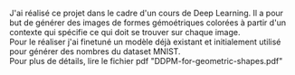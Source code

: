 J'ai réalisé ce projet dans le cadre d'un cours de Deep Learning. Il a pour but de générer des images de formes gémoétriques colorées à partir d'un contexte qui spécifie ce qui doit se trouver sur chaque image. \
Pour le réaliser j'ai finetuné un modèle déjà existant et initialement utilisé pour générer des nombres du dataset MNIST. \
Pour plus de détails, lire le fichier pdf "DDPM-for-geometric-shapes.pdf"
